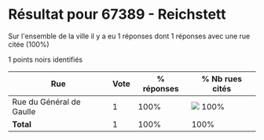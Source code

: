 # Résultat pour 67389 - Reichstett

Sur l'ensemble de la ville il y a eu 1 réponses dont 1 réponses avec une rue citée (100%)

1 points noirs identifiés

| Rue | Vote | % réponses | % Nb rues cités|
|-----|------|------------|----------------|
| Rue du Général de Gaulle | 1 | 100% | <img src="../../img/bar_100.gif" />&nbsp;100%|
| **Total** | 1 | 100% | 100%|
